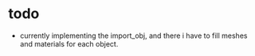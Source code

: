 # todo
* currently implementing the import_obj, and there i have to fill meshes and materials for each object.

